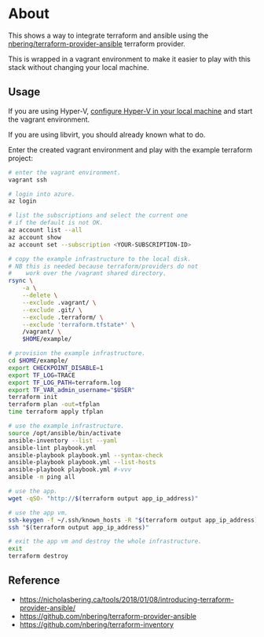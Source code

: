 # About

This shows a way to integrate terraform and ansible using the [nbering/terraform-provider-ansible](https://github.com/nbering/terraform-provider-ansible) terraform provider.

This is wrapped in a vagrant environment to make it easier to play with this stack without changing your local machine.

## Usage

If you are using Hyper-V, [configure Hyper-V in your local machine](https://github.com/rgl/windows-vagrant#hyper-v-usage) and start the vagrant environment.

If you are using libvirt, you should already known what to do.

Enter the created vagrant environment and play with the example terraform project:

```bash
# enter the vagrant environment.
vagrant ssh

# login into azure.
az login

# list the subscriptions and select the current one
# if the default is not OK.
az account list --all
az account show
az account set --subscription <YOUR-SUBSCRIPTION-ID>

# copy the example infrastructure to the local disk.
# NB this is needed because terraform/providers do not
#    work over the /vagrant shared directory.
rsync \
    -a \
    --delete \
    --exclude .vagrant/ \
    --exclude .git/ \
    --exclude .terraform/ \
    --exclude 'terraform.tfstate*' \
    /vagrant/ \
    $HOME/example/

# provision the example infrastructure.
cd $HOME/example/
export CHECKPOINT_DISABLE=1
export TF_LOG=TRACE
export TF_LOG_PATH=terraform.log
export TF_VAR_admin_username="$USER"
terraform init
terraform plan -out=tfplan
time terraform apply tfplan

# use the example infrastructure.
source /opt/ansible/bin/activate
ansible-inventory --list --yaml
ansible-lint playbook.yml
ansible-playbook playbook.yml --syntax-check
ansible-playbook playbook.yml --list-hosts
ansible-playbook playbook.yml #-vvv
ansible -m ping all

# use the app.
wget -qSO- "http://$(terraform output app_ip_address)"

# use the app vm.
ssh-keygen -f ~/.ssh/known_hosts -R "$(terraform output app_ip_address)"
ssh "$(terraform output app_ip_address)"

# exit the app vm and destroy the whole infrastructure.
exit
terraform destroy
```

## Reference

* https://nicholasbering.ca/tools/2018/01/08/introducing-terraform-provider-ansible/
* https://github.com/nbering/terraform-provider-ansible
* https://github.com/nbering/terraform-inventory
